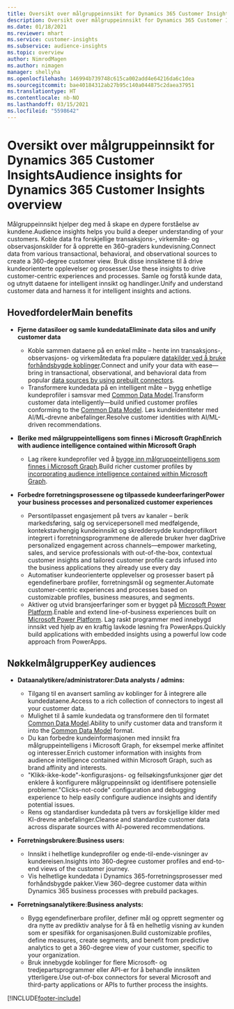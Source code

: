 ```yaml
---
title: Oversikt over målgruppeinnsikt for Dynamics 365 Customer Insights
description: Oversikt over målgruppeinnsikt for Dynamics 365 Customer Insights.
ms.date: 01/18/2021
ms.reviewer: mhart
ms.service: customer-insights
ms.subservice: audience-insights
ms.topic: overview
author: NimrodMagen
ms.author: nimagen
manager: shellyha
ms.openlocfilehash: 146994b739748c615ca002add4e64216da6c1dea
ms.sourcegitcommit: bae40184312ab27b95c140a044875c2daea37951
ms.translationtype: HT
ms.contentlocale: nb-NO
ms.lasthandoff: 03/15/2021
ms.locfileid: "5598642"
---
```

# <a name="audience-insights-for-dynamics-365-customer-insights-overview"></a><span data-ttu-id="8e89a-103">Oversikt over målgruppeinnsikt for Dynamics 365 Customer Insights</span><span class="sxs-lookup"><span data-stu-id="8e89a-103">Audience insights for Dynamics 365 Customer Insights overview</span></span>

<span data-ttu-id="8e89a-104">Målgruppeinnsikt hjelper deg med å skape en dypere forståelse av kundene.</span><span class="sxs-lookup"><span data-stu-id="8e89a-104">Audience insights helps you build a deeper understanding of your customers.</span></span> <span data-ttu-id="8e89a-105">Koble data fra forskjellige transaksjons-, virkemåte- og observasjonskilder for å opprette en 360-graders kundevisning.</span><span class="sxs-lookup"><span data-stu-id="8e89a-105">Connect data from various transactional, behavioral, and observational sources to create a 360-degree customer view.</span></span> <span data-ttu-id="8e89a-106">Bruk disse innsiktene til å drive kundeorienterte opplevelser og prosesser.</span><span class="sxs-lookup"><span data-stu-id="8e89a-106">Use these insights to drive customer-centric experiences and processes.</span></span> <span data-ttu-id="8e89a-107">Samle og forstå kunde data, og utnytt dataene for intelligent innsikt og handlinger.</span><span class="sxs-lookup"><span data-stu-id="8e89a-107">Unify and understand customer data and harness it for intelligent insights and actions.</span></span>

## <a name="main-benefits"></a><span data-ttu-id="8e89a-108">Hovedfordeler</span><span class="sxs-lookup"><span data-stu-id="8e89a-108">Main benefits</span></span> 

- <span data-ttu-id="8e89a-109">**Fjerne datasiloer og samle kundedata**</span><span class="sxs-lookup"><span data-stu-id="8e89a-109">**Eliminate data silos and unify customer data**</span></span>

  - <span data-ttu-id="8e89a-110">Koble sammen dataene på en enkel måte – hente inn transaksjons-, observasjons- og virkemåtedata fra populære [datakilder ved å bruke forhåndsbygde koblinger](data-sources.md).</span><span class="sxs-lookup"><span data-stu-id="8e89a-110">Connect and unify your data with ease—bring in transactional, observational, and behavioral data from popular [data sources by using prebuilt connectors](data-sources.md).</span></span>
  - <span data-ttu-id="8e89a-111">Transformere kundedata på en intelligent måte – bygg enhetlige kundeprofiler i samsvar med [Common Data Model](/common-data-model/).</span><span class="sxs-lookup"><span data-stu-id="8e89a-111">Transform customer data intelligently—build unified customer profiles conforming to the [Common Data Model](/common-data-model/).</span></span> <span data-ttu-id="8e89a-112">Løs kundeidentiteter med AI/ML-drevne anbefalinger.</span><span class="sxs-lookup"><span data-stu-id="8e89a-112">Resolve customer identities with AI/ML-driven recommendations.</span></span>

- <span data-ttu-id="8e89a-113">**Berike med målgruppeintelligens som finnes i Microsoft Graph**</span><span class="sxs-lookup"><span data-stu-id="8e89a-113">**Enrich with audience intelligence contained within Microsoft Graph**</span></span>

  - <span data-ttu-id="8e89a-114">Lag rikere kundeprofiler ved å [bygge inn målgruppeintelligens som finnes i Microsoft Graph](enrichment-microsoft-graph.md).</span><span class="sxs-lookup"><span data-stu-id="8e89a-114">Build richer customer profiles by [incorporating audience intelligence contained within Microsoft Graph](enrichment-microsoft-graph.md).</span></span>  

- <span data-ttu-id="8e89a-115">**Forbedre forretningsprosessene og tilpassede kundeerfaringer**</span><span class="sxs-lookup"><span data-stu-id="8e89a-115">**Power your business processes and personalized customer experiences**</span></span>

  - <span data-ttu-id="8e89a-116">Persontilpasset engasjement på tvers av kanaler – berik markedsføring, salg og servicepersonell med medfølgende, kontekstavhengig kundeinnsikt og skreddersydde kundeprofilkort integrert i forretningsprogrammene de allerede bruker hver dag</span><span class="sxs-lookup"><span data-stu-id="8e89a-116">Drive personalized engagement across channels—empower marketing, sales, and service professionals with out-of-the-box, contextual customer insights and tailored customer profile cards infused into the business applications they already use every day</span></span>
  - <span data-ttu-id="8e89a-117">Automatiser kundeorienterte opplevelser og prosesser basert på egendefinerbare profiler, forretningsmål og segmenter.</span><span class="sxs-lookup"><span data-stu-id="8e89a-117">Automate customer-centric experiences and processes based on customizable profiles, business measures, and segments.</span></span>
  - <span data-ttu-id="8e89a-118">Aktiver og utvid bransjeerfaringer som er bygget på [Microsoft Power Platform](https://powerplatform.microsoft.com/).</span><span class="sxs-lookup"><span data-stu-id="8e89a-118">Enable and extend line-of-business experiences built on [Microsoft Power Platform](https://powerplatform.microsoft.com/).</span></span> <span data-ttu-id="8e89a-119">Lag raskt programmer med innebygd innsikt ved hjelp av en kraftig lavkode løsning fra PowerApps.</span><span class="sxs-lookup"><span data-stu-id="8e89a-119">Quickly build applications with embedded insights using a powerful low code approach from PowerApps.</span></span>  

## <a name="key-audiences"></a><span data-ttu-id="8e89a-120">Nøkkelmålgrupper</span><span class="sxs-lookup"><span data-stu-id="8e89a-120">Key audiences</span></span>

- <span data-ttu-id="8e89a-121">**Dataanalytikere/administratorer:**</span><span class="sxs-lookup"><span data-stu-id="8e89a-121">**Data analysts / admins:**</span></span>

  - <span data-ttu-id="8e89a-122">Tilgang til en avansert samling av koblinger for å integrere alle kundedataene.</span><span class="sxs-lookup"><span data-stu-id="8e89a-122">Access to a rich collection of connectors to ingest all your customer data.</span></span>
  - <span data-ttu-id="8e89a-123">Mulighet til å samle kundedata og transformere den til formatet [Common Data Model](/common-data-model/).</span><span class="sxs-lookup"><span data-stu-id="8e89a-123">Ability to unify customer data and transform it into the [Common Data Model](/common-data-model/) format.</span></span>
  - <span data-ttu-id="8e89a-124">Du kan forbedre kundeinformasjonen med innsikt fra målgruppeintelligens i Microsoft Graph, for eksempel merke affinitet og interesser.</span><span class="sxs-lookup"><span data-stu-id="8e89a-124">Enrich customer information with insights from audience intelligence contained within Microsoft Graph, such as brand affinity and interests.</span></span>
  - <span data-ttu-id="8e89a-125">"Klikk-ikke-kode"-konfigurasjons- og feilsøkingsfunksjoner gjør det enklere å konfigurere målgruppeinnsikt og identifisere potensielle problemer.</span><span class="sxs-lookup"><span data-stu-id="8e89a-125">"Clicks-not-code" configuration and debugging experience to help easily configure audience insights and identify potential issues.</span></span>
  - <span data-ttu-id="8e89a-126">Rens og standardiser kundedata på tvers av forskjellige kilder med KI-drevne anbefalinger.</span><span class="sxs-lookup"><span data-stu-id="8e89a-126">Cleanse and standardize customer data across disparate sources with AI-powered recommendations.</span></span>  

- <span data-ttu-id="8e89a-127">**Forretningsbrukere:**</span><span class="sxs-lookup"><span data-stu-id="8e89a-127">**Business users:**</span></span>

  - <span data-ttu-id="8e89a-128">Innsikt i helhetlige kundeprofiler og ende-til-ende-visninger av kundereisen.</span><span class="sxs-lookup"><span data-stu-id="8e89a-128">Insights into 360-degree customer profiles and end-to-end views of the customer journey.</span></span>
  - <span data-ttu-id="8e89a-129">Vis helhetlige kundedata i Dynamics 365-forretningsprosesser med forhåndsbygde pakker.</span><span class="sxs-lookup"><span data-stu-id="8e89a-129">View 360-degree customer data within Dynamics 365 business processes with prebuild packages.</span></span>

- <span data-ttu-id="8e89a-130">**Forretningsanalytikere:**</span><span class="sxs-lookup"><span data-stu-id="8e89a-130">**Business analysts:**</span></span>

  - <span data-ttu-id="8e89a-131">Bygg egendefinerbare profiler, definer mål og opprett segmenter og dra nytte av prediktiv analyse for å få en helhetlig visning av kunden som er spesifikk for organisasjonen.</span><span class="sxs-lookup"><span data-stu-id="8e89a-131">Build customizable profiles, define measures, create segments, and benefit from predictive analytics to get a 360-degree view of your customer, specific to your organization.</span></span>  
  - <span data-ttu-id="8e89a-132">Bruk innebygde koblinger for flere Microsoft- og tredjepartsprogrammer eller API-er for å behandle innsikten ytterligere.</span><span class="sxs-lookup"><span data-stu-id="8e89a-132">Use out-of-box connectors for several Microsoft and third-party applications or APIs to further process the insights.</span></span>


[!INCLUDE[footer-include](../includes/footer-banner.md)]